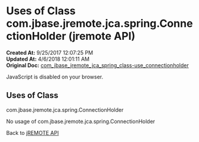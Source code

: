 # Uses of Class com.jbase.jremote.jca.spring.ConnectionHolder (jremote API)

**Created At:** 9/25/2017 12:07:25 PM  
**Updated At:** 4/6/2018 12:01:11 AM  
**Original Doc:** [com_jbase_jremote_jca_spring_class-use_connectionholder](https://docs.jbase.com/39269-class-use/com_jbase_jremote_jca_spring_class-use_connectionholder)  

<!--<br>    try {<br>        if (location.href.indexOf('is-external=true') == -1) {<br>            parent.document.title="Uses of Class com.jbase.jremote.jca.spring.ConnectionHolder (jremote   API)";<br>        }<br>    }<br>    catch(err) {<br>    }<br>//-->
JavaScript is disabled on your browser.



<!--<br>  allClassesLink = document.getElementById("allclasses\_navbar\_top");<br>  if(window==top) {<br>    allClassesLink.style.display = "block";<br>  }<br>  else {<br>    allClassesLink.style.display = "none";<br>  }<br>  //-->

## Uses of Class
com.jbase.jremote.jca.spring.ConnectionHolder

No usage of com.jbase.jremote.jca.spring.ConnectionHolder

Back to [jREMOTE API](com_jbase_jremote_package-summary)
